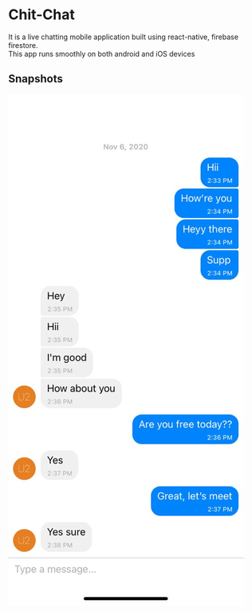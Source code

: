 # Chit-Chat
It is a live chatting mobile application built using react-native, firebase firestore.
<br> This app runs smoothly on both android and iOS devices

## Snapshots

![Image](images/chit-chat.jpeg)
